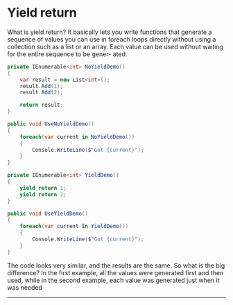 # Yield return

What is yield return? It basically lets you write functions that generate a sequence
of values you can use in foreach loops directly without using a collection such as a list
or an array. Each value can be used without waiting for the entire sequence to be gener-
ated.

``` csharp
private IEnumerable<int> NoYieldDemo()
{
    var result = new List<int>();
    result.Add(1);
    result.Add(2);

    return result;
}

public void UseNoYieldDemo()
{
    foreach(var current in NoYieldDemo())
    {
        Console.WriteLine($"Got {current}");
    }
}
```

``` csharp
private IEnumerable<int> YieldDemo()
{
    yield return 1;
    yield return 2;
}

public void UseYieldDemo()
{
    foreach(var current in YieldDemo())
    {
        Console.WriteLine($"Got {current}");
    }
}
```

The code looks very similar, and the results are the same. So what is the big difference? In
the first example, all the values were generated first and then used, while in the second
example, each value was generated just when it was needed

---

